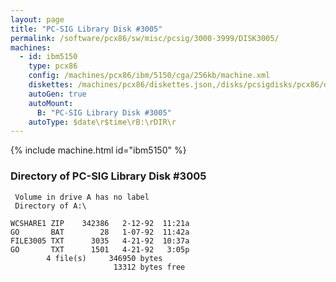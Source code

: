 ```yaml
---
layout: page
title: "PC-SIG Library Disk #3005"
permalink: /software/pcx86/sw/misc/pcsig/3000-3999/DISK3005/
machines:
  - id: ibm5150
    type: pcx86
    config: /machines/pcx86/ibm/5150/cga/256kb/machine.xml
    diskettes: /machines/pcx86/diskettes.json,/disks/pcsigdisks/pcx86/diskettes.json
    autoGen: true
    autoMount:
      B: "PC-SIG Library Disk #3005"
    autoType: $date\r$time\rB:\rDIR\r
---
```


{% include machine.html id="ibm5150" %}

### Directory of PC-SIG Library Disk #3005

     Volume in drive A has no label
     Directory of A:\

    WCSHARE1 ZIP    342386   2-12-92  11:21a
    GO       BAT        28   1-07-92  11:42a
    FILE3005 TXT      3035   4-21-92  10:37a
    GO       TXT      1501   4-21-92   3:05p
            4 file(s)     346950 bytes
                           13312 bytes free
